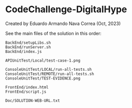 # CodeChallenge-DigitalHype

Created by Eduardo Armando Nava Correa (Oct, 2023)

See the main files of the solution in this order:

    BackEnd/setupLibs.sh
    BackEnd/runServer.sh
    BackEnd/index.js

    APIUnitTest/Local/test-case-1.png

    ConsoleUnitTest/LOCAL/run-all-tests.sh
    ConsoleUnitTest/REMOTE/run-all-tests.sh
    ConsoleUnitTest/TEST-EVIDENCE.png

    FrontEnd/index.html
    FrontEnd/script.js

    Doc/SOLUTION-WEB-URL.txt
